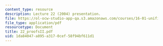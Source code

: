 ```yaml
---
content_type: resource
description: Lecture 22 (2004) presentation.
file: https://ol-ocw-studio-app-qa.s3.amazonaws.com/courses/16-01-unified-engineering-i-ii-iii-iv-fall-2005-spring-2006/1da84047a895a3170cef58f94bf611d1_22_proofsII.pdf
file_type: application/pdf
resourcetype: Document
title: 22_proofsII.pdf
uid: 1da84047-a895-a317-0cef-58f94bf611d1
---
```

